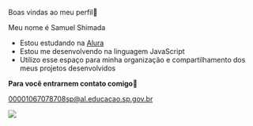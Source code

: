 Boas vindas ao meu perfil💙

Meu nome é Samuel Shimada
- Estou estudando na [Alura](https://www.alura.com.br)
- Estou me desenvolvendo na linguagem JavaScript
- Utilizo esse espaço para minha organização e compartilhamento dos meus projetos desenvolvidos

**Para você entrarnem contato comigo**📧

00001067078708sp@al.educacao.sp.gov.br

![](https://media1.tenor.com/m/QiUtH4YUcocAAAAC/youre-welcome-pleasure.gif)
